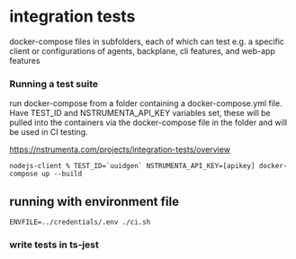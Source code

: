 # integration tests

docker-compose files in subfolders, each of which can test e.g. a specific client or configurations of agents, backplane, cli features, and web-app features

### Running a test suite

run docker-compose from a folder containing a docker-compose.yml file. Have TEST_ID and NSTRUMENTA_API_KEY variables set, these will be pulled into the containers via the docker-compose file in the folder and will be used in CI testing.

https://nstrumenta.com/projects/integration-tests/overview

```shell
nodejs-client % TEST_ID=`uuidgen` NSTRUMENTA_API_KEY=[apikey] docker-compose up --build
```

## running with environment file

```shell
ENVFILE=../credentials/.env ./ci.sh
```

### write tests in ts-jest
